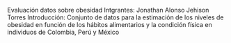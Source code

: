 Evaluación datos sobre obesidad
Intgrantes:
          Jonathan Alonso
          Jehison Torres 
Introducción:
Conjunto de datos para la estimación de los niveles de obesidad en función de los hábitos alimentarios y la condición física en individuos de Colombia, Perú y México